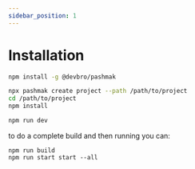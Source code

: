 ```yaml
---
sidebar_position: 1
---
```


# Installation

```bash
npm install -g @devbro/pashmak

npx pashmak create project --path /path/to/project
cd /path/to/project
npm install

npm run dev
```

to do a complete build and then running you can:

```
npm run build
npm run start start --all
```
